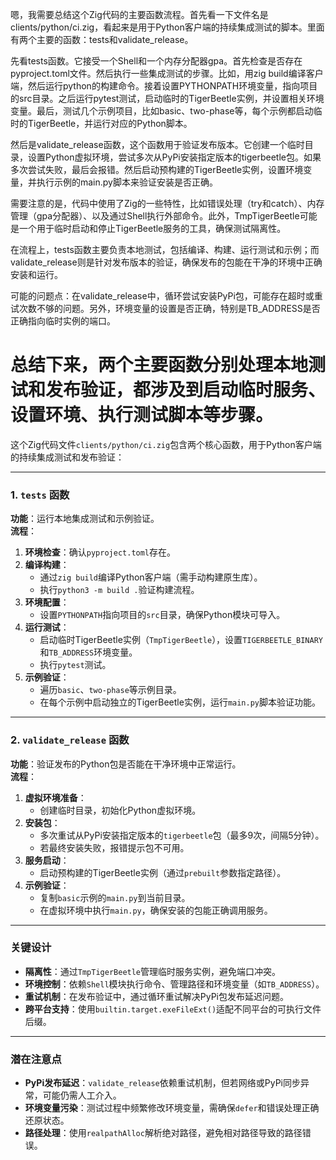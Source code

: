 嗯，我需要总结这个Zig代码的主要函数流程。首先看一下文件名是clients/python/ci.zig，看起来是用于Python客户端的持续集成测试的脚本。里面有两个主要的函数：tests和validate_release。

先看tests函数。它接受一个Shell和一个内存分配器gpa。首先检查是否存在pyproject.toml文件。然后执行一些集成测试的步骤。比如，用zig build编译客户端，然后运行python的构建命令。接着设置PYTHONPATH环境变量，指向项目的src目录。之后运行pytest测试，启动临时的TigerBeetle实例，并设置相关环境变量。最后，测试几个示例项目，比如basic、two-phase等，每个示例都启动临时的TigerBeetle，并运行对应的Python脚本。

然后是validate_release函数，这个函数用于验证发布版本。它创建一个临时目录，设置Python虚拟环境，尝试多次从PyPi安装指定版本的tigerbeetle包。如果多次尝试失败，最后会报错。然后启动预构建的TigerBeetle实例，设置环境变量，并执行示例的main.py脚本来验证安装是否正确。

需要注意的是，代码中使用了Zig的一些特性，比如错误处理（try和catch）、内存管理（gpa分配器）、以及通过Shell执行外部命令。此外，TmpTigerBeetle可能是一个用于临时启动和停止TigerBeetle服务的工具，确保测试隔离性。

在流程上，tests函数主要负责本地测试，包括编译、构建、运行测试和示例；而validate_release则是针对发布版本的验证，确保发布的包能在干净的环境中正确安装和运行。

可能的问题点：在validate_release中，循环尝试安装PyPi包，可能存在超时或重试次数不够的问题。另外，环境变量的设置是否正确，特别是TB_ADDRESS是否正确指向临时实例的端口。

总结下来，两个主要函数分别处理本地测试和发布验证，都涉及到启动临时服务、设置环境、执行测试脚本等步骤。
================================================
这个Zig代码文件`clients/python/ci.zig`包含两个核心函数，用于Python客户端的持续集成测试和发布验证：

---

### **1. `tests` 函数**
**功能**：运行本地集成测试和示例验证。  
**流程**：
1. **环境检查**：确认`pyproject.toml`存在。
2. **编译构建**：
   - 通过`zig build`编译Python客户端（需手动构建原生库）。
   - 执行`python3 -m build .`验证构建流程。
3. **环境配置**：
   - 设置`PYTHONPATH`指向项目的`src`目录，确保Python模块可导入。
4. **运行测试**：
   - 启动临时TigerBeetle实例（`TmpTigerBeetle`），设置`TIGERBEETLE_BINARY`和`TB_ADDRESS`环境变量。
   - 执行`pytest`测试。
5. **示例验证**：
   - 遍历`basic`、`two-phase`等示例目录。
   - 在每个示例中启动独立的TigerBeetle实例，运行`main.py`脚本验证功能。

---

### **2. `validate_release` 函数**
**功能**：验证发布的Python包是否能在干净环境中正常运行。  
**流程**：
1. **虚拟环境准备**：
   - 创建临时目录，初始化Python虚拟环境。
2. **安装包**：
   - 多次重试从PyPi安装指定版本的`tigerbeetle`包（最多9次，间隔5分钟）。
   - 若最终安装失败，报错提示包不可用。
3. **服务启动**：
   - 启动预构建的TigerBeetle实例（通过`prebuilt`参数指定路径）。
4. **示例验证**：
   - 复制`basic`示例的`main.py`到当前目录。
   - 在虚拟环境中执行`main.py`，确保安装的包能正确调用服务。

---

### **关键设计**
- **隔离性**：通过`TmpTigerBeetle`管理临时服务实例，避免端口冲突。
- **环境控制**：依赖`Shell`模块执行命令、管理路径和环境变量（如`TB_ADDRESS`）。
- **重试机制**：在发布验证中，通过循环重试解决PyPi包发布延迟问题。
- **跨平台支持**：使用`builtin.target.exeFileExt()`适配不同平台的可执行文件后缀。

---

### **潜在注意点**
- **PyPi发布延迟**：`validate_release`依赖重试机制，但若网络或PyPi同步异常，可能仍需人工介入。
- **环境变量污染**：测试过程中频繁修改环境变量，需确保`defer`和错误处理正确还原状态。
- **路径处理**：使用`realpathAlloc`解析绝对路径，避免相对路径导致的路径错误。